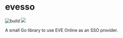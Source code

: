 # evesso

![build](https://github.com/oxisto/evesso/workflows/build/badge.svg) 
[![](https://godoc.org/github.com/oxisto/evesso?status.svg)](https://pkg.go.dev/github.com/oxisto/evesso)

A small Go library to use EVE Online as an SSO provider.
